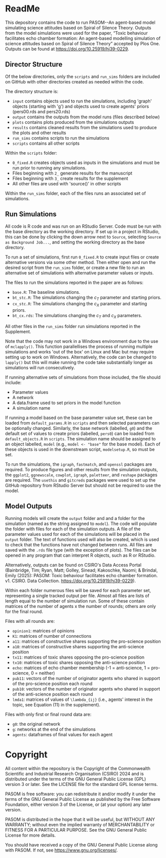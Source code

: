# ReadMe

This depository contains the code to run PASOM--An agent-based model simulating science attitudes based on Spiral of Silence Theory. Outputs from the model simulations were used for the paper, “Toxic behaviour facilitates echo chamber formation: An agent-based modelling simulation of science attitudes based on Spiral of Silence Theory” accepted by Plos One. Outputs can be found at https://doi.org/10.25919/hj39-0229.

## Director Structure

Of the below directories, only the `scripts` and `run_sims` folders are included on GitHub with other directories created as needed within the code.

The directory structure is:
- `input`		  contains objects used to run the simulations, including 'graph' objects (starting with 'g') and objects used to create agents' priors (pers00.rds and pers20.rds)
- `output`	  contains the outputs from the model runs (files described below)
- `plots`		  contains plots produced from the simulations outputs
- `results`	  contains cleaned results from the simulations used to produce the plots and other results
- `run_sims`	contains scripts to run the simulations
- `scripts`	  contains all other scripts

Within the `scripts` folder:
- `0_fixed.R` creates objects used as inputs in the simulations and must be run prior to running any simulations.
- Files beginning with `2_` generate results for the manuscript
- Files beginning with `3_` create results for the supplement
- All other files are used with 'source()' in other scripts

Within the `run_sims` folder, each of the files runs an associated set of simulations.

## Run Simulations

All code is R code and was run on an RStudio Server. Code must be run with the base directory as the working directory. If set up in a project in RStudio, this can be done by clicking the down arrow next to `Source`, selecting `Source as Background Job...`, and setting the working directory as the base directory.

To run a set of simulations, first run `0_fixed.R` to create input files or create alternative versions via some other method. Then either open and run the desired script from the `run_sims` folder, or create a new file to run an alternative set of simulations with alternative parameter values or inputs.

The files to run the simulations reported in the paper are as follows:

- `base.R`: The baseline simulations.
- `bt_stc.R`: The simulations changing the $c_T$ parameter and starting priors.
- `cx_stc.R`: The simulations changing the $c_X$ parameter and starting priors.
- `bt_cx.rds`: The simulations changing the $c_T$ and $c_X$ parameters.

All other files in the `run_sims` folder run simulations reported in the Supplement.

Note that the code may not work in a Windows environment due to the use of `mclapply()`. This function parallellises the process of running multiple simulations and works 'out of the box' on Linux and Mac but may require setting up to work on Windows. Alternatively, the code can be changed to `lapply()` but this will make running the code take substantially longer as simulations will run consecutively.

If running alternative sets of simulations from those included, the file should include:
- Parameter values
- A network
- A data.frame used to set priors in the model function
- A simulation name

If running a model based on the base parameter value set, these can be loaded from `default_params.R` in `scripts` and then selected parameters can be optionally changed. Similarly, the base network (labelled, `g0`) and the default set of values to create priors (labelled, `pers0`) can be loaded from `default_objects.R` in `scripts`. The simulation name should be assigned to an object labelled, `model` (e.g., `model <- "base"` for the base model). Each of these objects is used in the downstream script, `modelsetup.R`, so must be set.

To run the simulations, the `igraph`, `fastmatch`, and `openssl` packages are required. To produce figures and other results from the simulation outputs, the `ggplot2`, `ggnewscale`, `cowplot`, `igraph`, `paletteer`, and `reshape` packages are required. The `usethis` and `gitcreds` packages were used to set up the GitHub repository from RStudio Server but should not be required to use the model.

## Model Outputs

Running models will create the `output` folder and and a folder for the simulation (named as the string assigned to `model`). The code will populate the folder with files for each of the simulation outputs. A file of the parameter values used for each of the simulations will be placed in the `output` folder. The text of functions used will also be created, which is used to check that the functions have not changed between runs. All files are saved with the `.rds` file type (with the exception of plots). The files can be opened in any program that can interpret R objects, such as R or RStudio.

Alternatively, outputs can be found on CSIRO's Data Access Portal (Bainbridge, Tim; Ryan, Matt; Golley, Sinead; Kakoschke, Naomi; & Brindal, Emily (2025): PASOM: Toxic behaviour facilitates echo chamber formation. v1. CSIRO. Data Collection. https://doi.org/10.25919/hj39-0229).

Within each folder numerous files will be saved for each parameter set, representing a single tracked output per file. Almost all files are lists of length equal to the number of simulation run. Some of these contain matrices of the number of agents x the number of rounds; others are only for the final round.

Files with all rounds are:
- `opinion1`: matrices of opinions
- `K1`: matrices of number of connections
- `a11`: matrices of constructive shares supporting the pro-science position
- `a10`: matrices of constructive shares supporting the anti-science position
- `tx11`: matrices of toxic shares opposing the pro-science position
- `tx10`: matrices of toxic shares opposing the anti-science position
- `echo`: matrices of echo chamber membership (-1 = anti-science, 1 = pro-science, 0 = neither)
- `pub11`: vectors of the number of originator agents who shared in support of the pro-science position each round
- `pub10`: vectors of the number of originator agents who shared in support of the anti-science position each round
- `lmda1`: matrices of values of `\lambda_{ij}` (i.e., agents' interest in the topic, see Equation (11) in the supplement).

Files with only first or final round data are:
- `g0`: the original network
- `g`: networks at the end of the simulations
- `agents`: dataframes of final values for each agent

# Copyright

All content within the repository is the Copyright of the Commonwealth Scientific and Industrial Research Organisation (CSIRO) 2024 and is distributed under the terms of the GNU General Public License (GPL) version 3 or later. See the LICENSE file for the standard GPL license terms.

PASOM is free software: you can redistribute it and/or modify it under the terms of the GNU General Public License as published by the Free Software Foundation, either version 3 of the License, or (at your option) any later version.

PASOM is distributed in the hope that it will be useful, but WITHOUT ANY WARRANTY; without even the implied warranty of MERCHANTABILITY or FITNESS FOR A PARTICULAR PURPOSE. See the GNU General Public License for more details.

You should have received a copy of the GNU General Public License along with PASOM. If not, see <https://www.gnu.org/licenses/>.
